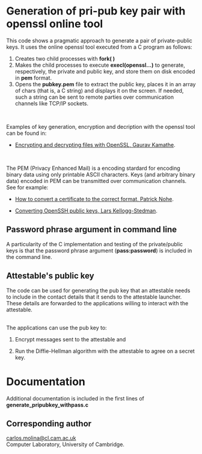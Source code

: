 # Generation of pri-pub key pair with openssl online tool
This code shows a pragmatic approach to generate a pair of private-public keys.
It uses the online openssl tool executed from a C program as follows:
</br> 

1. Creates two child processes with __fork( )__
1. Makes the child processes to execute __execl(openssl...)__  to  generate,
    respectively, the private and public key, and store them on disk
    encoded in __pem__ format.
1. Opens the __pubkey.pem__ file to extract the public key,
     places it  in an array of chars (that is, a C string) and 
     displays it on the screen. If needed, such a string can be sent to
     remote parties over communication channels like
     TCP/IP sockets.
</br>



Examples of key generation, encryption and decription with
the openssl tool can be found in: 

- [Encrypting and decrypting files with OpenSSL, Gaurav Kamathe](https://opensource.com/article/21/4/encryption-decryption-openssl).

</br>

The PEM (Privacy Enhanced Mail) is a encoding stardard for
encoding binary data using only printable ASCII characters.
Keys (and arbitrary binary data) encoded in PEM can be
transmitted over communication channels. See for
example:

- [How to convert a certificate to the correct format, Patrick Nohe](https://www.thesslstore.com/blog/how-to-convert-a-certificate-to-the-correct-format/).

- [Converting OpenSSH public keys, Lars Kellogg-Stedman](https://blog.oddbit.com/post/2011-05-08-converting-openssh-public-keys/).


## Password phrase argument in command line
A particularity of the C implementation and testing of the
private/public keys is
that the password phrase argument (__pass:password__) is included 
in the command line. 


## Attestable's public key
The code can be used for generating the pub key that an
attestable needs to include in the contact details that it sends to
the attestable launcher. These details are forwarded to the
applications willing to interact with the attestable. 

</br>The applications can use the pub key to: 

1. Encrypt messages sent to the attestable and

1. Run the Diffie-Hellman algorithm with the attestable to agree on
    a secret key.
     
 
# Documentation 
Additional documentation is included in the first lines of  __generate_pripubkey_withpass.c__ 

   
## Corresponding author  
carlos.molina@cl.cam.ac.uk  
Computer Laboratory, University of Cambridge.
 
 
